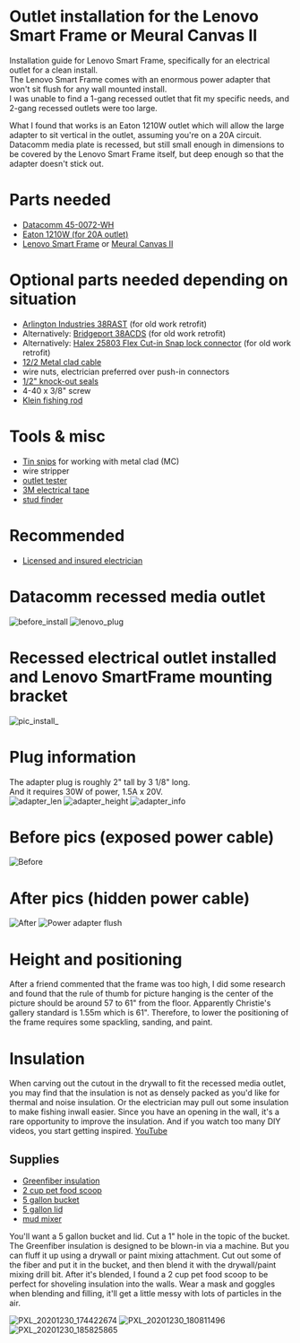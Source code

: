 # Outlet installation for the Lenovo Smart Frame or Meural Canvas II
Installation guide for Lenovo Smart Frame, specifically for an electrical outlet for a clean install.  
The Lenovo Smart Frame comes with an enormous power adapter that won't sit flush for any wall mounted install.  
I was unable to find a 1-gang recessed outlet that fit my specific needs, and 2-gang recessed outlets were too large.

What I found that works is an Eaton 1210W outlet which will allow the large adapter to sit vertical in the outlet, assuming you're on a 20A circuit.
Datacomm media plate is recessed, but still small enough in dimensions to be covered by the Lenovo Smart Frame itself, but deep enough so that the adapter doesn't stick out.

# Parts needed
* [Datacomm 45-0072-WH](https://www.amazon.com/DataComm-Electronics-45-0072-WH-Commercial-Receptacle/dp/B00HLVK4X4)
* [Eaton 1210W (for 20A outlet)](https://www.amazon.com/EATON-Wiring-1210W-Surge-White/dp/B0052EB3T6/ref=sr_1_2?dchild=1&keywords=eaton+1210-w&qid=1610124004&s=electronics&sr=1-2-catcorr)
* [Lenovo Smart Frame](https://www.lenovo.com/us/en/virtual-reality-and-smart-devices/smart-home/smart-home-series/Lenovo-CD-3L501/p/ZZISZSDCD04) or [Meural Canvas II](https://www.netgear.com/home/digital-art-canvas/canvasII)

# Optional parts needed depending on situation
* [Arlington Industries 38RAST](https://www.homedepot.com/p/Arlington-Industries-1-2-in-Retrofit-Snap2It-Cable-Connector-38RAST-1/309035364?NCNI-5) (for old work retrofit)
* Alternatively: [Bridgeport 38ACDS](https://www.cesco.com/Bridgeport-38ACDS-Bridgeport-38ACDS-Cut-In-Double-Snap-Cable-Connector-3-8-Inch-Die-Cast-Zinc/p2138662) (for old work retrofit)
* Alternatively: [Halex 25803 Flex Cut-in Snap lock connector](http://halexco.com/products.cfm?siteSection=contractor&productID=1654&product_group=FLX) (for old work retrofit)
* [12/2 Metal clad cable](https://www.homedepot.com/p/Southwire-12-2-x-25-ft-Solid-CU-MC-Metal-Clad-Armorlite-Cable-68580021/202316370?MERCH=REC-_-searchViewed-_-NA-_-202316370-_-N)
* wire nuts, electrician preferred over push-in connectors
* [1/2" knock-out seals](https://www.homedepot.com/p/Halex-1-2-in-Knock-Out-Seals-4-Pack-26071/100191724)
* 4-40 x 3/8" screw
* [Klein fishing rod](https://www.homedepot.com/p/Klein-Tools-6-ft-Splinter-Guard-Glow-Rod-56406/204178255?NCNI-5)

# Tools & misc
* [Tin snips](https://www.homedepot.com/p/Wiss-9-3-4-in-Compound-Action-Straight-Cut-Snip-M3RS/100060795?MERCH=REC-_-pipinstock-_-312263921-_-100060795-_-N) for working with metal clad (MC)
* wire stripper
* [outlet tester](https://www.homedepot.com/p/Klein-Tools-GFCI-Receptacle-Tester-RT210/206517824?MERCH=REC-_-pipsem-_-206517828-_-206517824-_-N)
* [3M electrical tape](https://www.homedepot.com/p/3M-Scotch-Super-33-3-4-in-x-66-ft-Electrical-Tape-6132-BA-10/100073402)
* [stud finder](https://www.zircon.com/tools/studsensor-a150/)

# Recommended
* [Licensed and insured electrician](https://sangabrielelectric.com/)

# Datacomm recessed media outlet
![before_install](https://user-images.githubusercontent.com/11417589/103190018-d290d980-4894-11eb-9d03-f45e2454b35c.png)
![lenovo_plug](https://user-images.githubusercontent.com/11417589/103190019-d3c20680-4894-11eb-837f-35895fa30de8.png)


# Recessed electrical outlet installed and Lenovo SmartFrame mounting bracket
![pic_install_](https://user-images.githubusercontent.com/11417589/104039826-7c793b80-519c-11eb-8796-6e4143812f7c.png)

# Plug information
The adapter plug is roughly 2" tall by 3 1/8" long.  
And it requires 30W of power, 1.5A x 20V.  
![adapter_len](https://user-images.githubusercontent.com/11417589/103448323-c7a3c380-4c5d-11eb-9ebd-05c1410bf14d.png)
![adapter_height](https://user-images.githubusercontent.com/11417589/103448330-d5f1df80-4c5d-11eb-9c4e-2df143e5dc20.png)
![adapter_info](https://user-images.githubusercontent.com/11417589/103448324-c83c5a00-4c5d-11eb-90b1-77d3a469ae56.png)

# Before pics (exposed power cable)
![Before](https://user-images.githubusercontent.com/11417589/104033334-fdccd000-5194-11eb-8980-9c3badb87343.png)

# After pics (hidden power cable)
![After](https://user-images.githubusercontent.com/11417589/104033339-fe656680-5194-11eb-9f33-3549a39f167c.png)
![Power adapter flush](https://user-images.githubusercontent.com/11417589/104033430-2359d980-5195-11eb-93bf-c97a3c192b63.png)

# Height and positioning
After a friend commented that the frame was too high, I did some research and found that the rule of thumb for picture hanging is the center of the picture should be around 57 to 61" from the floor. Apparently Christie's gallery standard is 1.55m which is 61". Therefore, to lower the positioning of the frame requires some spackling, sanding, and paint.

# Insulation
When carving out the cutout in the drywall to fit the recessed media outlet, you may find that the insulation is not as densely packed as you'd like for thermal and noise insulation. Or the electrician may pull out some insulation to make fishing inwall easier. Since you have an opening in the wall, it's a rare opportunity to improve the insulation. And if you watch too many DIY videos, you start getting inspired. [YouTube](https://youtu.be/9eeZtMTmFFI?t=123)

## Supplies
* [Greenfiber insulation](https://www.homedepot.com/p/Greenfiber-Low-Dust-Cellulose-Blown-In-Insulation-19-lbs-INS541LD/100318635)
* [2 cup pet food scoop](https://www.tractorsupply.com/tsc/product/petmate-pet-food-scoop-2-cup) 
* [5 gallon bucket](https://www.homedepot.com/p/The-Home-Depot-5-Gal-Homer-Bucket-05GLHD2/100087613?)
* [5 gallon lid](https://www.homedepot.com/p/The-Home-Depot-5-Gal-Homer-Leakproof-Lid-5GLD-ORANGE-LID-for-5GL-HOMER-PAIL/202264044?)
* [mud mixer](https://www.homedepot.com/p/ToolPro-28-in-Drywall-Mud-Mixer-with-Pail-Saver-Tip-TP03025/301284431)

You'll want a 5 gallon bucket and lid. Cut a 1" hole in the topic of the bucket.
The Greenfiber insulation is designed to be blown-in via a machine. But you can fluff it up using a drywall or paint mixing attachment.
Cut out some of the fiber and put it in the bucket, and then blend it with the drywall/paint mixing drill bit.
After it's blended, I found a 2 cup pet food scoop to be perfect for shoveling insulation into the walls.
Wear a mask and goggles when blending and filling, it'll get a little messy with lots of particles in the air.

![PXL_20201230_174422674](https://user-images.githubusercontent.com/11417589/104414065-3245e080-5535-11eb-8873-7f4c75fffbb7.jpg)
![PXL_20201230_180811496](https://user-images.githubusercontent.com/11417589/104414059-31ad4a00-5535-11eb-97e3-962b36cbeab2.jpg)
![PXL_20201230_185825865](https://user-images.githubusercontent.com/11417589/104414080-38d45800-5535-11eb-8087-a6488fa13546.jpg)

